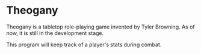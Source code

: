 Theogany
========

Theogany is a tabletop role-playing game invented by Tyler Browning.  As of now, it is still in the development stage.

This program will keep track of a player's stats during combat.